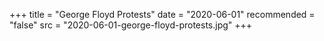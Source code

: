 +++
title = "George Floyd Protests"
date = "2020-06-01"
recommended = "false"
src = "2020-06-01-george-floyd-protests.jpg"
+++
